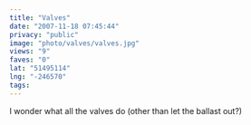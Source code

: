 ```yaml
---
title: "Valves"
date: "2007-11-18 07:45:44"
privacy: "public"
image: "photo/valves/valves.jpg"
views: "9"
faves: "0"
lat: "51495114"
lng: "-246570"
tags:
---
```

I wonder what all the valves do (other than let the ballast out?)
